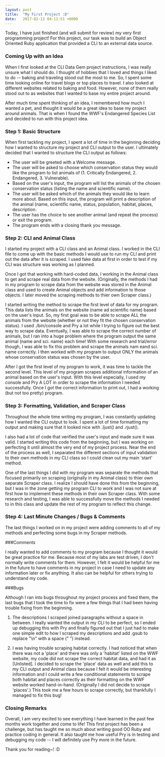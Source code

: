 ```yaml
---
layout: post
title:  "My First Project :D"
date:   2017-02-12 04:11:51 +0000
---
```



Today, I have just finished (and will submit for review) my very first programming project! For this project, our task was to build an Object Oriented Ruby application that provided a CLI to an external data source.

### Coming Up with an Idea

When I first looked at the CLI Data Gem project instructions, I was really unsure what I should do. I thought of hobbies that I loved and things I liked to do -- baking and traveling stood out the most to me. So, I spent some time looking online for travel blogs or top places to travel. I also looked at different websites related to baking and food. However, none of them really stood out to as websites that I wanted to base my entire project around.

After much time spent thinking of an idea, I remembered how much I wanted a pet, and thought it would be a great idea to base my project around animals. That is when I found the WWF's Endangered Species List and decided to run with this project idea.

 ### Step 1: Basic Structure

When first tackling my project, I spent a lot of time in the beginning deciding how I wanted to structure my project and CLI output to the user. I ultimately decided that I wanted to structure the CLI output as follows:

* The user will be greeted with a Welcome message.
* The user will be asked to choose which conservation status they would like the program to list animals of (1. Critically Endangered, 2. Endangered, 3. Vulnerable).
* Based on the user's input, the program will list the animals of the chosen conservation status (listing the name and scientific name).
* The user will be asked which of the animals they would like to learn more about. Based on this input, the program will print a description of the animal (name, scientific name, status, population, habitat, places, description.
* The user has the choice to see another animal (and repeat the process) or exit the program.
* The program ends with a closing thank you message.

### Step 2: CLI and Animal Class 

I started my project with a CLI class and an Animal class. I worked in the CLI file to come up with the basic methods I would use to run my CLI and print out the data after it is scraped. I used fake data at first in order to test if my CLI was structure was working as I planned.

Once I got that working with hard-coded data, I working in the Animal class to get and scrape real data from the website. (Originally, the methods I had in my program to scrape data from the website was stored in the Animal class and used to create Animal objects and add information to those objects. I later moved the scraping methods to thier own Scraper class.) 

I started writing the method to scrape the first level of data for my program. This data lists the animals on the website (name ad scientific name) based on the user's input. So, my first goal was to be able to scrape ALL the animals from the website (whether or not they fit the chosen conservation status). I used ./bin/console and Pry a lot while I trying to figure out the best way to scrape data. Eventually, I was able to scrape the correct number of animals, but I ran into a huge problem where the program output the same animal (name and sci. name) each time! With some research and trial/error though, I was able to fix this problem and scrape the animals nam eand sci. name correctly. I then worked with my program to output ONLY the animals whose conservation status was chosen by the user.

After I got the first level of my program to work, it was time to tackle the second level. This level of my program scrapes additional information of an animal based on the user's input. With this level especially, I used my console and Pry A LOT in order to scrape the information I needed successfully. Once I got the correct information to print out, I had a working (but not too pretty) program.

### Step 3: Formatting, Validation, and Scraper Class

Throughout the whole time writing my program, I was constantly updating how I wanted the CLI output to look. I spent a lot of time formatting my output and making sure that it looked nice with .ljust() and .rjust().

I also had a lot of code that verified the user's input and made sure it was valid. I started writing this code from the beginning, but I was working on perfecting it until almost the very end of my project process. Near the end of the process as well, I separated the different sections of input validation to their own methods in my CLI class so I could clean out my main 'start' method.

One of the last things I did with my program was separate the methods that focused primarily on scraping (originally in my Animal class) to thier own separate Scraper class. I realize I should have done this from the beginning, but I was in the zone getting my program CLI to work and I was not sure at first how to implement these methods in their own Scraper class. With some research and testing, I was able to successfully move the methods I needed to in this class and update the rest of my program to reflect this change.

### Step 4: Last Minute Changes / Bugs & Comments

The last things I worked on in my project were adding comments to all of my methods and perfecting some bugs in my Scraper methods.

###Comments

I really wanted to add comments to my program because I thought it would be great practice for me. Because most of my labs are test driven, I don't normally write comments for them. However, I felt it would be helpful for me in the future to have comments in my project in case I need to update any information later or fix anything. It also can be helpful for others trying to understand my code.

###Bugs

Although I ran into bugs throughout my project process and fixed them, the last bugs that I took the time to fix were a few things that I had been having trouble fixing from the beginning. 

1. The descriptions I scraped joined paragraphs without a space in between.  I really wanted the output in my CLI to be perfect, so I ended up debugging this with Pry and finally figured out that I just had to make one simple edit to how I scraped my descriptions and add .gsub to replace "\n" with a space (" ") instead.

2. I was having trouble scraping habitat correctly. I had noticed that when there was not a 'place' and there was only a 'habitat' listed on the WWF website, my code did not scrape the correct habitat data, and had it as [Unlisted]. I decided to scrape the 'place' data as well and add this to my CLI output and Animal class because I felt it would be interesting information and I could write a few conditional statements to scrape both habitat and places correctly as their formatting on the WWF website worked hand-in-hand. (Originally I did not decide to scrape 'places'.) This took me a few hours to scrape correctly, but thankfully I managed to fix this bug!

### Closing Remarks

Overall, I am very excited to see everything I have learned in the past few months work together and come to life! This first project has been a challenge, but has taught me so much about writing good OO Ruby and practice coding in general. It also taught me how useful Pry is in testing and debugging my code -- I will definitely use Pry more in the future.

Thank you for reading~! :D
